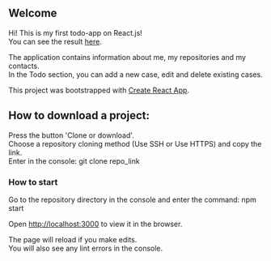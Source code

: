 ## Welcome

Hi! This is my first todo-app on React.js!<br>
You can see the result [here]().<br>

The application contains information about me, my repositories and my contacts.<br>
In the Todo section, you can add a new case, edit and delete existing cases.<br>

This project was bootstrapped with [Create React App](https://github.com/facebook/create-react-app).

## How to download a project:

Press the button 'Clone or download'.<br>
Choose a repository cloning method (Use SSH or Use HTTPS) and copy the link.<br>
Enter in the console: git clone repo_link<br>

### How to start

Go to the repository directory in the console and enter the command: npm start<br>

Open [http://localhost:3000](http://localhost:3000) to view it in the browser.

The page will reload if you make edits.<br>
You will also see any lint errors in the console.